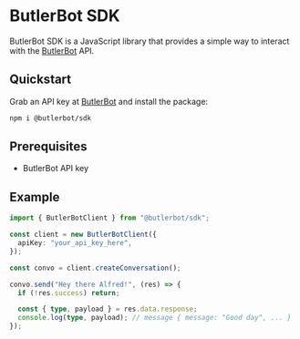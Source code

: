 # ButlerBot SDK

ButlerBot SDK is a JavaScript library that provides a simple way to interact with the [ButlerBot](https://butlerbot.net/) API.

## Quickstart

Grab an API key at [ButlerBot](https://butlerbot.net/) and install the package:

```bash
npm i @butlerbot/sdk
```

## Prerequisites

- ButlerBot API key

## Example

```typescript
import { ButlerBotClient } from "@butlerbot/sdk";

const client = new ButlerBotClient({
  apiKey: "your_api_key_here",
});

const convo = client.createConversation();

convo.send("Hey there Alfred!", (res) => {
  if (!res.success) return;

  const { type, payload } = res.data.response;
  console.log(type, payload); // message { message: "Good day", ... }
});
```
